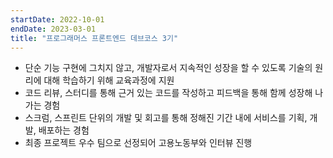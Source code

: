```yaml
---
startDate: 2022-10-01
endDate: 2023-03-01
title: "프로그래머스 프론트엔드 데브코스 3기"
---
```


- 단순 기능 구현에 그치지 않고, 개발자로서 지속적인 성장을 할 수 있도록 기술의 원리에 대해 학습하기 위해 교육과정에 지원
- 코드 리뷰, 스터디를 통해 근거 있는 코드를 작성하고 피드백을 통해 함께 성장해 나가는 경험
- 스크럼, 스프린트 단위의 개발 및 회고를 통해 정해진 기간 내에 서비스를 기획, 개발, 배포하는 경험
- 최종 프로젝트 우수 팀으로 선정되어 고용노동부와 인터뷰 진행
